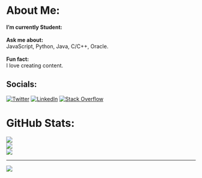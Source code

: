 
#  About Me:
 **I’m currently Student:**<br><br> **Ask me about:**  <br>JavaScript, Python, Java, C/C++, Oracle.<br><br> **Fun fact:**  <br>I love creating content.


## Socials:
[![Twitter](https://img.shields.io/badge/Twitter-%231DA1F2.svg?logo=Twitter&logoColor=white)](https://twitter.com/kunaalsengar) [![LinkedIn](https://img.shields.io/badge/LinkedIn-%230077B5.svg?logo=linkedin&logoColor=white)](https://www.linkedin.com/in/kunal-sengar-42645a331/) [![Stack Overflow](https://img.shields.io/badge/-Stackoverflow-FE7A16?logo=stack-overflow&logoColor=white)]([https://stackoverflow.com/users/20331641](https://stackoverflow.com/users/23330346/kunal-sengar?tab=profile)) 

#  GitHub Stats:
![](https://github-readme-stats.vercel.app/api?username=kunaalsengar&theme=dark&hide_border=false&include_all_commits=false&count_private=false)<br/>
![](https://github-readme-streak-stats.herokuapp.com/?user=kunaalsengar&theme=dark&hide_border=false)<br/>
![](https://github-readme-stats.vercel.app/api/top-langs/?username=kunaalsengar&theme=dark&hide_border=false&include_all_commits=false&count_private=false&layout=compact)


---
[![](https://visitcount.itsvg.in/api?id=kunaalsengar&icon=0&color=0)](https://visitcount.itsvg.in)


